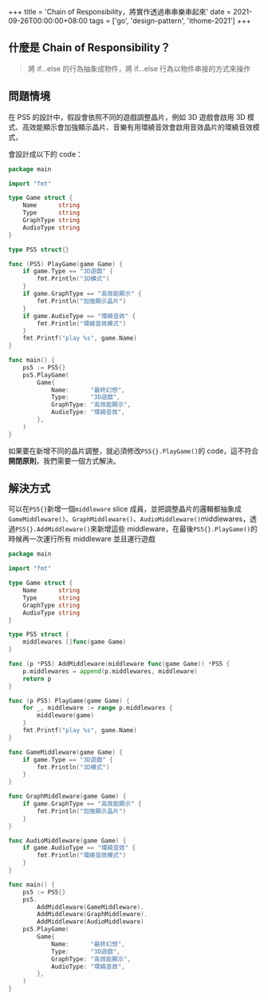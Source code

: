 +++
title = 'Chain of Responsibility，將實作透過串串樂串起來'
date = 2021-09-26T00:00:00+08:00
tags = ['go', 'design-pattern', 'ithome-2021']
+++

## 什麼是 Chain of Responsibility？

> 將 if…else 的行為抽象成物件，將 if…else
行為以物件串接的方式來操作
> 

## 問題情境

在 PS5 的設計中，假設會依照不同的遊戲調整晶片，例如 3D 遊戲會啟用 3D 模式、高效能顯示會加強顯示晶片、音樂有用環繞音效會啟用音效晶片的環繞音效模式，

會設計成以下的 code：

```go
package main

import "fmt"

type Game struct {
	Name      string
	Type      string
	GraphType string
	AudioType string
}

type PS5 struct{}

func (PS5) PlayGame(game Game) {
	if game.Type == "3D遊戲" {
		fmt.Println("3D模式")
	}
	if game.GraphType == "高效能顯示" {
		fmt.Println("加強顯示晶片")
	}
	if game.AudioType == "環繞音效" {
		fmt.Println("環繞音效模式")
	}
	fmt.Printf("play %s", game.Name)
}

func main() {
	ps5 := PS5{}
	ps5.PlayGame(
		Game{
			Name:      "最終幻想",
			Type:      "3D遊戲",
			GraphType: "高效能顯示",
			AudioType: "環繞音效",
		},
	)
}
```

如果要在新增不同的晶片調整，就必須修改`PS5{}.PlayGame()`的 code，這不符合**開閉原則**，我們需要一個方式解決。

## 解決方式

可以在`PS5{}`新增一個`middleware` slice 成員，並把調整晶片的邏輯都抽象成`GameMiddleware()`、`GraphMiddleware()`、`AudioMiddleware()`middlewares，透過`PS5{}.AddMiddleware()`來新增這些 middleware，在最後`PS5{}.PlayGame()`的時候再一次運行所有 middleware 並且運行遊戲

```go
package main

import "fmt"

type Game struct {
	Name      string
	Type      string
	GraphType string
	AudioType string
}

type PS5 struct {
	middlewares []func(game Game)
}

func (p *PS5) AddMiddleware(middleware func(game Game)) *PS5 {
	p.middlewares = append(p.middlewares, middleware)
	return p
}

func (p PS5) PlayGame(game Game) {
	for _, middleware := range p.middlewares {
		middleware(game)
	}
	fmt.Printf("play %s", game.Name)
}

func GameMiddleware(game Game) {
	if game.Type == "3D遊戲" {
		fmt.Println("3D模式")
	}
}

func GraphMiddleware(game Game) {
	if game.GraphType == "高效能顯示" {
		fmt.Println("加強顯示晶片")
	}
}

func AudioMiddleware(game Game) {
	if game.AudioType == "環繞音效" {
		fmt.Println("環繞音效模式")
	}
}

func main() {
	ps5 := PS5{}
	ps5.
		AddMiddleware(GameMiddleware).
		AddMiddleware(GraphMiddleware).
		AddMiddleware(AudioMiddleware)
	ps5.PlayGame(
		Game{
			Name:      "最終幻想",
			Type:      "3D遊戲",
			GraphType: "高效能顯示",
			AudioType: "環繞音效",
		},
	)
}
```